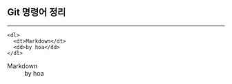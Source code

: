 ## Git 명령어 정리
---
 
```
<dl>
  <dt>Markdown</dt>
  <dd>by hoa</dd>
</dl>
```
 
 
<dl> 
  <dt>Markdown</dt>
  <dd>by hoa</dd>
</dl> 

